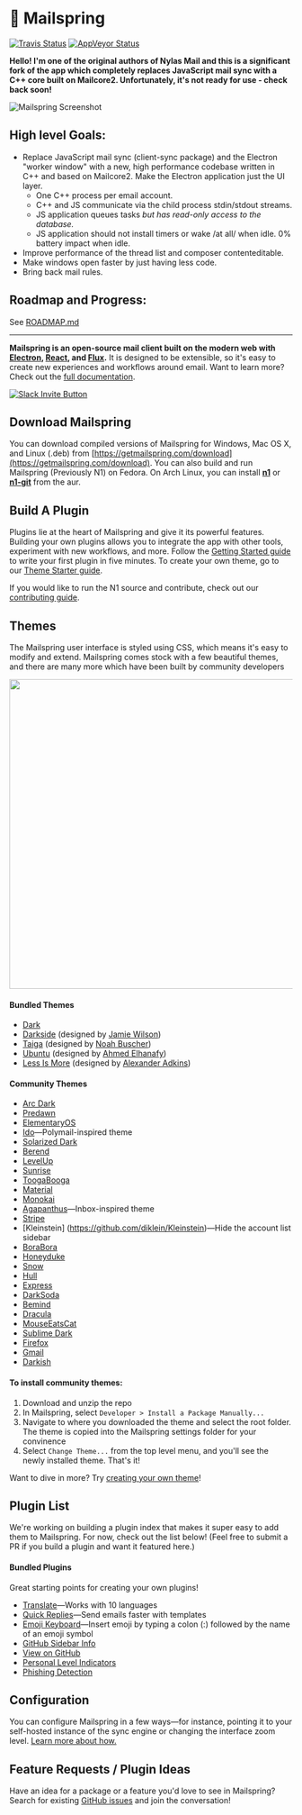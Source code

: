 💌 Mailspring
====

[![Travis Status](https://travis-ci.org/Foundry376/Mailspring.svg?branch=master)](https://travis-ci.org/Foundry376/Mailspring)
[![AppVeyor Status](https://ci.appveyor.com/api/projects/status/iuuuy6d65u3x6bj6?svg=true)](https://ci.appveyor.com/project/Foundry376/Mailspring)



**Hello! I'm one of the original authors of Nylas Mail and this is a significant fork of the app which completely replaces JavaScript mail sync with a C++ core built on Mailcore2. Unfortunately, it's not ready for use - check back soon!**

![Mailspring Screenshot](https://github.com/Foundry376/Mailspring/raw/master/screenshots/hero_graphic_mac%402x.png)

High level Goals:
---

- Replace JavaScript mail sync (client-sync package) and the Electron "worker window" with a new, high performance codebase written in C++ and based on Mailcore2. Make the Electron application just the UI layer.
  + One C++ process per email account.
  + C++ and JS communicate via the child process stdin/stdout streams.
  + JS application queues tasks *but has read-only access to the database.*
  + JS application should not install timers or wake /at all/ when idle. 0% battery impact when idle.
- Improve performance of the thread list and composer contenteditable.
- Make windows open faster by just having less code.
- Bring back mail rules.


Roadmap and Progress:
---
See [ROADMAP.md](https://github.com/Foundry376/Mailspring/blob/master/ROADMAP.md)

----------------

**Mailspring is an open-source mail client built on the modern web with [Electron](https://github.com/atom/electron), [React](https://facebook.github.io/react/), and [Flux](https://facebook.github.io/flux/).** It is designed to be extensible, so it's easy to create new experiences and workflows around email. Want to learn more? Check out the [full documentation](https://Foundry376.github.io/Mailspring/).

[![Slack Invite Button](http://slack-invite.getmailspring.com/badge.svg)](http://slack-invite.getmailspring.com)


## Download Mailspring

You can download compiled versions of Mailspring for Windows, Mac OS X, and Linux (.deb) from [https://getmailspring.com/download](https://getmailspring.com/download). You can also build and run Mailspring (Previously N1) on Fedora. On Arch Linux, you can install **[n1](https://aur.archlinux.org/packages/n1/)** or **[n1-git](https://aur.archlinux.org/packages/n1-git/)** from the aur.

## Build A Plugin

Plugins lie at the heart of Mailspring and give it its powerful features. Building your own plugins allows you to integrate the app with other tools, experiment with new workflows, and more. Follow the [Getting Started guide](https://Foundry376.github.io/Mailspring/) to write your first plugin in five minutes. To create your own theme, go to our [Theme Starter guide](https://github.com/nylas/N1-theme-starter).

If you would like to run the N1 source and contribute, check out our [contributing
guide](https://github.com/Foundry376/Mailspring/blob/master/CONTRIBUTING.md).

## Themes

The Mailspring user interface is styled using CSS, which means it's easy to modify and extend. Mailspring comes stock with a few beautiful themes, and there are many more which have been built by community developers

<center><img width=550 src="http://i.imgur.com/PWQ7NlY.jpg"></center>


#### Bundled Themes
- [Dark](https://github.com/Foundry376/Mailspring/tree/master/internal_packages/ui-dark)
- [Darkside](https://github.com/Foundry376/Mailspring/tree/master/internal_packages/ui-darkside) (designed by [Jamie Wilson](https://github.com/jamiewilson))
- [Taiga](https://github.com/Foundry376/Mailspring/tree/master/internal_packages/ui-taiga) (designed by [Noah Buscher](https://github.com/noahbuscher))
- [Ubuntu](https://github.com/Foundry376/Mailspring/tree/master/internal_packages/ui-ubuntu) (designed by [Ahmed Elhanafy](https://github.com/ahmedlhanafy))
- [Less Is More](https://github.com/Foundry376/Mailspring/tree/master/internal_packages/ui-less-is-more) (designed by [Alexander Adkins](https://github.com/P0WW0W))



#### Community Themes
- [Arc Dark](https://github.com/varlesh/Nylas-Arc-Dark-Theme)
- [Predawn](https://github.com/adambmedia/N1-Predawn)
- [ElementaryOS](https://github.com/edipox/elementary-nylas)
- [Ido](https://github.com/edipox/n1-ido)—Polymail-inspired theme
- [Solarized Dark](https://github.com/NSHenry/N1-Solarized-Dark)
- [Berend](https://github.com/Frique/N1-Berend)
- [LevelUp](https://github.com/stolinski/level-up-nylas-n1-theme)
- [Sunrise](https://github.com/jackiehluo/n1-sunrise)
- [ToogaBooga](https://github.com/brycedorn/N1-ToogaBooga)
- [Material](https://github.com/jackiehluo/n1-material)
- [Monokai](https://github.com/dcondrey/n1-monokai)
- [Agapanthus](https://github.com/taniadaniela/n1-agapanthus)—Inbox-inspired theme
- [Stripe](https://github.com/oeaeee/n1-stripe)
- [Kleinstein] (https://github.com/diklein/Kleinstein)—Hide the account list sidebar
- [BoraBora](https://github.com/arimai/N1-BoraBora)
- [Honeyduke](https://github.com/arimai/n1-honeyduke)
- [Snow](https://github.com/Wattenberger/N1-snow-theme)
- [Hull](https://github.com/unity/n1-hull)
- [Express](https://github.com/oeaeee/n1-express)
- [DarkSoda](https://github.com/adambullmer/N1-theme-DarkSoda)
- [Bemind](https://github.com/bemindinteractive/Bemind-N1-Theme)
- [Dracula](https://github.com/dracula/nylas-n1)
- [MouseEatsCat](https://github.com/MouseEatsCat/MouseEatsCat-N1)
- [Sublime Dark](https://github.com/rishabhkesarwani/Nylas-Sublime-Dark-Theme)
- [Firefox](https://github.com/darshandsoni/n1-firefox-theme)
- [Gmail](https://github.com/dregitsky/n1-gmail-theme)
- [Darkish](https://github.com/dyrnade/N1-Darkish)

#### To install community themes:

1. Download and unzip the repo
2. In Mailspring, select `Developer > Install a Package Manually... `
3. Navigate to where you downloaded the theme and select the root folder. The theme is copied into the Mailspring settings folder for your convinence
5. Select `Change Theme...` from the top level menu, and you'll see the newly installed theme. That's it!


Want to dive in more? Try [creating your own theme](https://github.com/nylas/nylas-mail-theme-starter)!


## Plugin List
We're working on building a plugin index that makes it super easy to add them to Mailspring. For now, check out the list below! (Feel free to submit a PR if you build a plugin and want it featured here.)


#### Bundled Plugins
Great starting points for creating your own plugins!
- [Translate](https://github.com/Foundry376/Mailspring/tree/master/internal_packages/composer-translate)—Works with 10 languages
- [Quick Replies](https://github.com/Foundry376/Mailspring/tree/master/internal_packages/composer-templates)—Send emails faster with templates
- [Emoji Keyboard](https://github.com/Foundry376/Mailspring/tree/master/internal_packages/composer-emoji)—Insert emoji by typing a colon (:) followed by the name of an emoji symbol
- [GitHub Sidebar Info](https://github.com/Foundry376/Mailspring/tree/master/internal_packages/github-contact-card)
- [View on GitHub](https://github.com/Foundry376/Mailspring/tree/master/internal_packages/message-view-on-github)
- [Personal Level Indicators](https://github.com/Foundry376/Mailspring/tree/master/internal_packages/personal-level-indicators)
- [Phishing Detection](https://github.com/Foundry376/Mailspring/tree/master/internal_packages/phishing-detection)

## Configuration
You can configure Mailspring in a few ways—for instance, pointing it to your self-hosted instance of the sync engine or changing the interface zoom level. [Learn more about how.](https://github.com/Foundry376/Mailspring/blob/master/CONFIGURATION.md)

## Feature Requests / Plugin Ideas
Have an idea for a package or a feature you'd love to see in Mailspring? Search for existing [GitHub issues](https://github.com/Foundry376/Mailspring/issues) and join the conversation!
